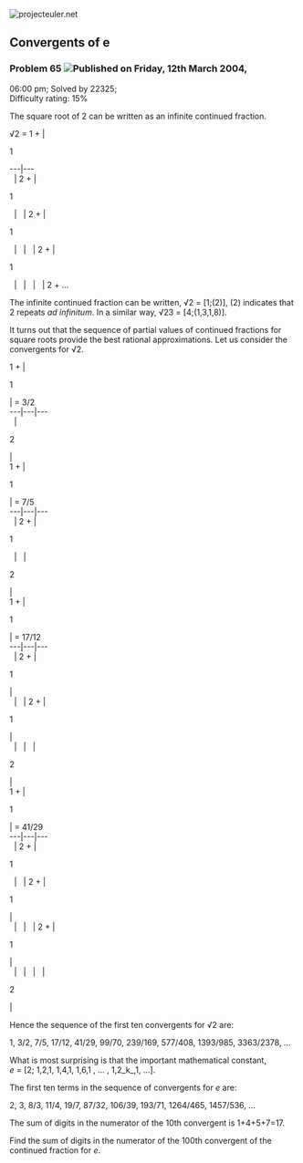 ![projecteuler.net](images/print_page_logo.png)

## Convergents of e

### Problem 65 ![](images/icon_info.png)Published on Friday, 12th March 2004,
06:00 pm; Solved by 22325;  
Difficulty rating: 15%

The square root of 2 can be written as an infinite continued fraction.

√2 = 1 + |

1  
  
---|---  
  | 2 + |

1  
  
  |   | 2 + |

1  
  
  |   |   | 2 + |

1  
  
  |   |   |   | 2 + ...  
  
The infinite continued fraction can be written, √2 = [1;(2)], (2) indicates
that 2 repeats _ad infinitum_. In a similar way, √23 = [4;(1,3,1,8)].

It turns out that the sequence of partial values of continued fractions for
square roots provide the best rational approximations. Let us consider the
convergents for √2.

1 + |

1

| = 3/2  
---|---|---  
  |

2

|  
1 + |

1

| = 7/5  
---|---|---  
  | 2 + |

1  
  
  |   |

2

|  
1 + |

1

| = 17/12  
---|---|---  
  | 2 + |

1

|  
  |   | 2 + |

1

|  
  |   |   |

2

|  
1 + |

1

| = 41/29  
---|---|---  
  | 2 + |

1  
  
  |   | 2 + |

1

|  
  |   |   | 2 + |

1

|  
  |   |   |   |

2

|  
  
Hence the sequence of the first ten convergents for √2 are:

1, 3/2, 7/5, 17/12, 41/29, 99/70, 239/169, 577/408, 1393/985, 3363/2378, ...

What is most surprising is that the important mathematical constant,  
_e_ = [2; 1,2,1, 1,4,1, 1,6,1 , ... , 1,2_k_,1, ...].

The first ten terms in the sequence of convergents for _e_ are:

2, 3, 8/3, 11/4, 19/7, 87/32, 106/39, 193/71, 1264/465, 1457/536, ...

The sum of digits in the numerator of the 10th convergent is 1+4+5+7=17.

Find the sum of digits in the numerator of the 100th convergent of the
continued fraction for _e_.

  
  


